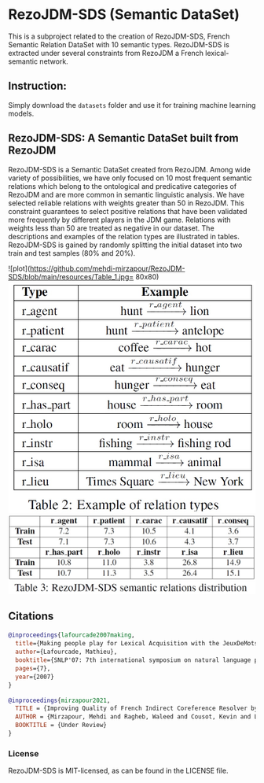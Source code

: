 # RezoJDM-SDS (Semantic DataSet)
This is a subproject related to the creation of RezoJDM-SDS, French Semantic Relation DataSet with 10 semantic types. RezoJDM-SDS is extracted under several constraints from RezoJDM a French lexical-semantic network.

## Instruction:  

Simply download the `datasets` folder and use it for training machine learning models.


## RezoJDM-SDS: A Semantic DataSet built from RezoJDM

RezoJDM-SDS is a Semantic DataSet created from RezoJDM. Among wide variety of possibilities, we have only focused on 10 most frequent semantic relations which belong to the ontological and predicative categories of RezoJDM and are more common in semantic linguistic analysis. We have selected reliable relations with weights greater than 50 in RezoJDM. This constraint guarantees to select positive relations that have been validated more frequently by different players in the JDM game. Relations with weights less than 50 are treated as negative in our dataset. The descriptions and examples of the relation types are illustrated in tables. RezoJDM-SDS is gained by randomly splitting the initial dataset into two train and test samples (80\% and 20\%). 

![plot](https://github.com/mehdi-mirzapour/RezoJDM-SDS/blob/main/resources/Table_1.jpg= 80x80)
![plot](https://github.com/mehdi-mirzapour/RezoJDM-SDS/blob/main/resources/Table_2.jpg)
![plot](https://github.com/mehdi-mirzapour/RezoJDM-SDS/blob/main/resources/Table_3.jpg)


## Citations
```bibtex
@inproceedings{lafourcade2007making,
  title={Making people play for Lexical Acquisition with the JeuxDeMots prototype},
  author={Lafourcade, Mathieu},
  booktitle={SNLP'07: 7th international symposium on natural language processing},
  pages={7},
  year={2007}
}
```

```bibtex
@inproceedings{mirzapour2021,
  TITLE = {Improving Quality of French Indirect Coreference Resolver by Employing Semantic Features from RezoJDM},
  AUTHOR = {Mirzapour, Mehdi and Ragheb, Waleed and Cousot, Kevin and Lafourcade, Mathieu and Jacquenet, Hélène and Carbon, Lawrence},
  BOOKTITLE = {Under Review}
}
```

### License
RezoJDM-SDS is MIT-licensed, as can be found in the LICENSE file.

